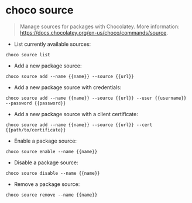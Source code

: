 # choco source

> Manage sources for packages with Chocolatey.
> More information: <https://docs.chocolatey.org/en-us/choco/commands/source>.

- List currently available sources:

`choco source list`

- Add a new package source:

`choco source add --name {{name}} --source {{url}}`

- Add a new package source with credentials:

`choco source add --name {{name}} --source {{url}} --user {{username}} --password {{password}}`

- Add a new package source with a client certificate:

`choco source add --name {{name}} --source {{url}} --cert {{path/to/certificate}}`

- Enable a package source:

`choco source enable --name {{name}}`

- Disable a package source:

`choco source disable --name {{name}}`

- Remove a package source:

`choco source remove --name {{name}}`
